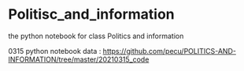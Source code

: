 # Politisc_and_information

the python notebook for class Politics and information 

0315 python notebook data : https://github.com/pecu/POLITICS-AND-INFORMATION/tree/master/20210315_code 
